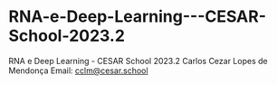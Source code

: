 # RNA-e-Deep-Learning---CESAR-School-2023.2
RNA e Deep Learning - CESAR School 2023.2 
Carlos Cezar Lopes de Mendonça
Email: cclm@cesar.school
